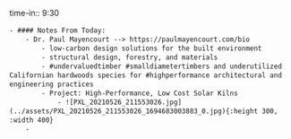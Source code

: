 time-in:: 9:30

	- #### Notes From Today:
		- Dr. Paul Mayencourt --> https://paulmayencourt.com/bio
			- low-carbon design solutions for the built environment
			- structural design, forestry, and materials
			- #undervaluedtimber #smalldiametertimbers and underutilized Californian hardwoods species for #highperformance architectural and engineering practices
			- Project: High-Performance, Low Cost Solar Kilns
				- ![PXL_20210526_211553026.jpg](../assets/PXL_20210526_211553026_1694683003883_0.jpg){:height 300, :width 400}
		-